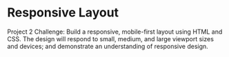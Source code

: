 # Responsive Layout
Project 2 Challenge: Build a responsive, mobile-first layout using HTML and CSS. The design will respond to small, medium, and large viewport sizes and devices; and demonstrate an understanding of responsive design.
